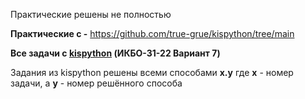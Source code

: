 Практические решены не полностью

**Практические с -** https://github.com/true-grue/kispython/tree/main


**Все задачи с [kispython](https://kispython.ru/)  (ИКБО-31-22 Вариант 7)**

Задания из kispython решены всеми способами **x.y** где **x** - номер задачи, а **y** - номер решённого способа
